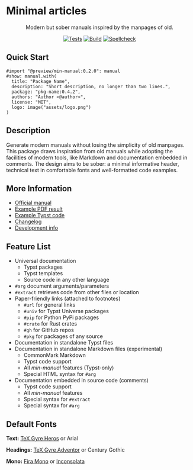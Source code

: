 # Minimal articles

<center align="center">

Modern but sober manuals inspired by the manpages of old.

[![Tests](https://github.com/mayconfmelo/min-manual/actions/workflows/tests.yml/badge.svg)](https://github.com/mayconfmelo/min-manual/actions/workflows/tests.yml)
[![Build](https://github.com/mayconfmelo/min-manual/actions/workflows/build.yml/badge.svg)](https://github.com/mayconfmelo/min-manual/actions/workflows/build.yml)
[![Spellcheck](https://github.com/mayconfmelo/min-manual/actions/workflows/spellcheck.yml/badge.svg)](https://github.com/mayconfmelo/min-manual/actions/workflows/spellcheck.yml)

</center>


## Quick Start

```typst
#import "@preview/min-manual:0.2.0": manual
#show: manual.with(
  title: "Package Name",
  description: "Short description, no longer than two lines.",
  package: "pkg-name:0.4.2",
  authors: "Author <@author>",
  license: "MIT",
  logo: image("assets/logo.png")
)
```


## Description

Generate modern manuals without losing the simplicity of old manpages. This
package draws inspiration from old manuals while adopting the facilities of
modern tools, like Markdown and documentation embedded in comments. The design
aims to be sober: a minimal informative header, technical text in comfortable
fonts and well-formatted code examples.


## More Information

- [Official manual](https://raw.githubusercontent.com/mayconfmelo/min-manual/refs/tags/0.2.0/docs/manual.pdf)
- [Example PDF result](https://raw.githubusercontent.com/mayconfmelo/min-manual/refs/tags/0.2.0/docs/example.pdf)
- [Example Typst code](https://github.com/mayconfmelo/min-manual/blob/0.2.0/template/manual.typ)
- [Changelog](https://github.com/mayconfmelo/min-manual/blob/main/docs/changelog.md)
- [Development info](https://github.com/mayconfmelo/min-manual/blob/main/docs/setup.md)


## Feature List

- Universal documentation
  - Typst packages
  - Typst templates
  - Source code in any other language
- `#arg` document arguments/parameters
- `#extract` retrieves code from other files or location
- Paper-friendly links (attached to footnotes)
  - `#url` for general links 
  - `#univ` for Typst Universe packages
  - `#pip` for Python PyPi packages
  - `#crate` for Rust crates
  - `#gh` for GitHub repos
  - `#pkg` for packages of any source
- Documentation in standalone Typst files
- Documentation in standalone Markdown files (experimental)
  - CommonMark Markdown
  - Typst code support
  - All _min-manual_ features (Typst-only)
  - Special HTML syntax for `#arg`
- Documentation embedded in source code (comments)
  - Typst code support
  - All _min-manual_ features
  - Special syntax for `#extract`
  - Special syntax for `#arg`


## Default Fonts

**Text:**
[TeX Gyre Heros](https://www.gust.org.pl/projects/e-foundry/tex-gyre/heros/qhv2.004otf.zip) or
Arial

**Headings:**
[TeX Gyre Adventor](https://www.gust.org.pl/projects/e-foundry/tex-gyre/adventor/qag2_501otf.zip) or 
Century Gothic

**Mono:**
[Fira Mono](https://fonts.google.com/specimen/Fira+Mono) or
[Inconsolata](https://fonts.google.com/specimen/Inconsolata)
